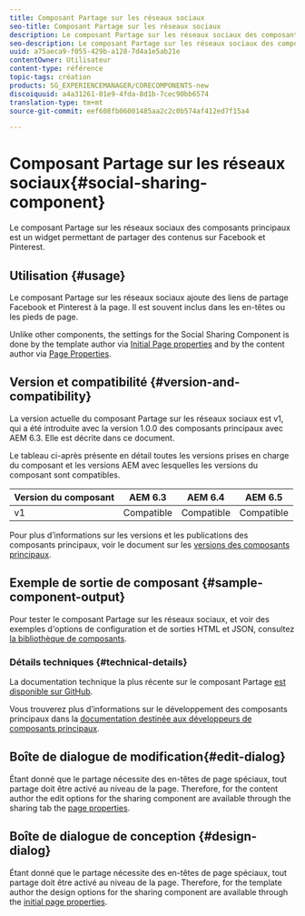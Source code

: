 ```yaml
---
title: Composant Partage sur les réseaux sociaux
seo-title: Composant Partage sur les réseaux sociaux
description: Le composant Partage sur les réseaux sociaux des composants principaux est un widget permettant de partager des contenus sur Facebook et Pinterest.
seo-description: Le composant Partage sur les réseaux sociaux des composants principaux est un widget permettant de partager des contenus sur Facebook et Pinterest.
uuid: a75aeca9-f055-429b-a128-7d4a1e5ab21e
contentOwner: Utilisateur
content-type: référence
topic-tags: création
products: SG_EXPERIENCEMANAGER/CORECOMPONENTS-new
discoiquuid: a4a31261-01e9-4fda-8d1b-7cec90bb6574
translation-type: tm+mt
source-git-commit: eef608fb06001485aa2c2c0b574af412ed7f15a4

---
```



# Composant Partage sur les réseaux sociaux{#social-sharing-component}

Le composant Partage sur les réseaux sociaux des composants principaux est un widget permettant de partager des contenus sur Facebook et Pinterest.

## Utilisation {#usage}

Le composant Partage sur les réseaux sociaux ajoute des liens de partage Facebook et Pinterest à la page. Il est souvent inclus dans les en-têtes ou les pieds de page.

Unlike other components, the settings for the Social Sharing Component is done by the template author via [Initial Page properties](https://helpx.adobe.com/experience-manager/6-5/sites/authoring/using/templates.html) and by the content author via [Page Properties](https://helpx.adobe.com/experience-manager/6-5/sites/authoring/using/editing-page-properties.html).

## Version et compatibilité {#version-and-compatibility}

La version actuelle du composant Partage sur les réseaux sociaux est v1, qui a été introduite avec la version 1.0.0 des composants principaux avec AEM 6.3. Elle est décrite dans ce document.

Le tableau ci-après présente en détail toutes les versions prises en charge du composant et les versions AEM avec lesquelles les versions du composant sont compatibles.

| Version du composant | AEM 6.3 | AEM 6.4 | AEM 6.5 |
|--- |--- |--- |--- |
| v1 | Compatible | Compatible | Compatible |


Pour plus d’informations sur les versions et les publications des composants principaux, voir le document sur les [versions des composants principaux](versions.md).

## Exemple de sortie de composant {#sample-component-output}

Pour tester le composant Partage sur les réseaux sociaux, et voir des exemples d'options de configuration et de sorties HTML et JSON, consultez [la bibliothèque de composants](http://opensource.adobe.com/aem-core-wcm-components/library/social-sharing.html).

### Détails techniques {#technical-details}

La documentation technique la plus récente sur le composant Partage [est disponible sur GitHub](https://github.com/adobe/aem-core-wcm-components/blob/master/content/src/content/jcr_root/apps/core/wcm/components/sharing/v1/sharing).

Vous trouverez plus d’informations sur le développement des composants principaux dans la [documentation destinée aux développeurs de composants principaux](developing.md).

## Boîte de dialogue de modification{#edit-dialog}

Étant donné que le partage nécessite des en-têtes de page spéciaux, tout partage doit être activé au niveau de la page. Therefore, for the content author the edit options for the sharing component are available through the sharing tab the [page properties](https://helpx.adobe.com/experience-manager/6-5/sites/authoring/using/editing-page-properties.html).

## Boîte de dialogue de conception {#design-dialog}

Étant donné que le partage nécessite des en-têtes de page spéciaux, tout partage doit être activé au niveau de la page. Therefore, for the template author the design options for the sharing component are available through the [initial page properties](https://helpx.adobe.com/experience-manager/6-5/sites/authoring/using/templates.html).